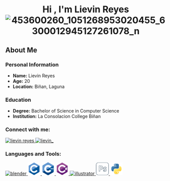 <h1 align="center">Hi , I'm Lievin Reyes </b><img src="https://media.giphy.com/media/hvRJCLFzcasrR4ia7z/giphy.gif"height="20%" width="20%></h1>

![453600260_1051268953020455_6300012945127261078_n](https://github.com/user-attachments/assets/6c2c3437-6b06-43a3-b1bc-9fd35e5b40d1)

## About Me

### Personal Information
- **Name:** Lievin Reyes
- **Age:** 20
- **Location:** Biñan, Laguna

### Education

- **Degree:** Bachelor of Science in Computer Science
- **Institution:** La Consolacion College Biñan

### Connect with me:

<p>
  <a href="https://fb.com/lievin reyes" target="_blank">
    <img src="https://raw.githubusercontent.com/rahuldkjain/github-profile-readme-generator/master/src/images/icons/Social/facebook.svg" alt="lievin reyes" height="30" width="40" />
  </a>
  <a href="https://instagram.com/lievin_" target="_blank">
    <img src="https://raw.githubusercontent.com/rahuldkjain/github-profile-readme-generator/master/src/images/icons/Social/instagram.svg" alt="lievin_" height="30" width="40" />
  </a>
</p>

### Languages and Tools:

<p>
  <a href="https://www.blender.org/" target="_blank" rel="noreferrer">
    <img src="https://download.blender.org/branding/community/blender_community_badge_white.svg" alt="blender" width="40" height="40"/>
  </a>
  <a href="https://www.cprogramming.com/" target="_blank" rel="noreferrer">
    <img src="https://raw.githubusercontent.com/devicons/devicon/master/icons/c/c-original.svg" alt="c" width="40" height="40"/>
  </a>
  <a href="https://www.w3schools.com/cpp/" target="_blank" rel="noreferrer">
    <img src="https://raw.githubusercontent.com/devicons/devicon/master/icons/cplusplus/cplusplus-original.svg" alt="cplusplus" width="40" height="40"/>
  </a>
  <a href="https://www.w3schools.com/cs/" target="_blank" rel="noreferrer">
    <img src="https://raw.githubusercontent.com/devicons/devicon/master/icons/csharp/csharp-original.svg" alt="csharp" width="40" height="40"/>
  </a>
  <a href="https://www.adobe.com/in/products/illustrator.html" target="_blank" rel="noreferrer">
    <img src="https://www.vectorlogo.zone/logos/adobe_illustrator/adobe_illustrator-icon.svg" alt="illustrator" width="40" height="40"/>
  </a>
  <a href="https://www.photoshop.com/en" target="_blank" rel="noreferrer">
    <img src="https://raw.githubusercontent.com/devicons/devicon/master/icons/photoshop/photoshop-line.svg" alt="photoshop" width="40" height="40"/>
  </a>
  <a href="https://www.python.org" target="_blank" rel="noreferrer">
    <img src="https://raw.githubusercontent.com/devicons/devicon/master/icons/python/python-original.svg" alt="python" width="40" height="40"/>
  </a>
</p>

